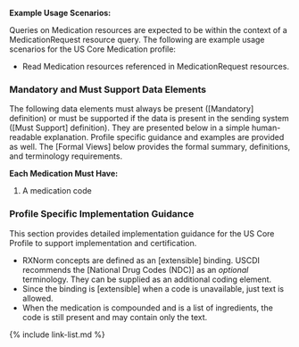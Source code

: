 
**Example Usage Scenarios:**

Queries on Medication resources are expected to be within the context of a MedicationRequest resource query. The following are
example usage scenarios for the US Core Medication profile:

-   Read Medication resources referenced in MedicationRequest resources.

### Mandatory and Must Support Data Elements

The following data elements must always be present ([Mandatory] definition) or must be supported if the data is present in the sending system ([Must Support] definition). They are presented below in a simple human-readable explanation. Profile specific guidance and examples are provided as well. The [Formal Views] below provides the formal summary, definitions, and terminology requirements.  

**Each Medication Must Have:**

1. A medication code

### Profile Specific Implementation Guidance

This section provides detailed implementation guidance for the US Core Profile to support implementation and certification.

* RXNorm concepts are defined as an [extensible] binding. USCDI recommends the [National Drug Codes (NDC)] as an *optional* terminology. They can be supplied as an additional coding element.
* Since the binding is [extensible] when a code is unavailable, just text is allowed.
* When the medication is compounded and is a list of ingredients, the code is still present and may contain only the text.

{% include link-list.md %}
